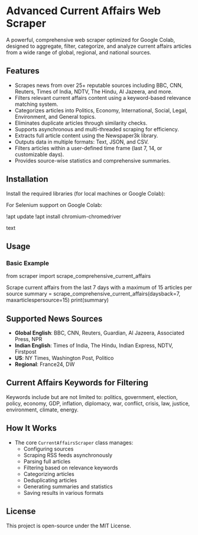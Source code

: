# Advanced Current Affairs Web Scraper

A powerful, comprehensive web scraper optimized for Google Colab, designed to aggregate, filter, categorize, and analyze current affairs articles from a wide range of global, regional, and national sources.

## Features

- Scrapes news from over 25+ reputable sources including BBC, CNN, Reuters, Times of India, NDTV, The Hindu, Al Jazeera, and more.
- Filters relevant current affairs content using a keyword-based relevance matching system.
- Categorizes articles into Politics, Economy, International, Social, Legal, Environment, and General topics.
- Eliminates duplicate articles through similarity checks.
- Supports asynchronous and multi-threaded scraping for efficiency.
- Extracts full article content using the Newspaper3k library.
- Outputs data in multiple formats: Text, JSON, and CSV.
- Filters articles within a user-defined time frame (last 7, 14, or customizable days).
- Provides source-wise statistics and comprehensive summaries.

## Installation

Install the required libraries (for local machines or Google Colab):

For Selenium support on Google Colab:

!apt update
!apt install chromium-chromedriver

text

## Usage

### Basic Example

from scraper import scrape_comprehensive_current_affairs

Scrape current affairs from the last 7 days with a maximum of 15 articles per source
summary = scrape_comprehensive_current_affairs(daysback=7, maxarticlespersource=15)
print(summary)

## Supported News Sources

- **Global English**: BBC, CNN, Reuters, Guardian, Al Jazeera, Associated Press, NPR
- **Indian English**: Times of India, The Hindu, Indian Express, NDTV, Firstpost
- **US**: NY Times, Washington Post, Politico
- **Regional**: France24, DW

## Current Affairs Keywords for Filtering

Keywords include but are not limited to: politics, government, election, policy, economy, GDP, inflation, diplomacy, war, conflict, crisis, law, justice, environment, climate, energy.

## How It Works

- The core `CurrentAffairsScraper` class manages:
  - Configuring sources
  - Scraping RSS feeds asynchronously
  - Parsing full articles
  - Filtering based on relevance keywords
  - Categorizing articles
  - Deduplicating articles
  - Generating summaries and statistics
  - Saving results in various formats

## License

This project is open-source under the MIT License.
